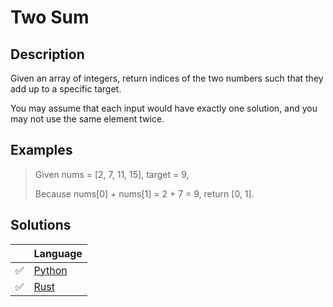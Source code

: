 # Two Sum

## Description

Given an array of integers, return indices of the two numbers such that they add up to a specific target.

You may assume that each input would have exactly one solution, and you may not use the same element twice.

## Examples

> Given nums = [2, 7, 11, 15], target = 9,
>
> Because nums[0] + nums[1] = 2 + 7 = 9,
> return [0, 1].

## Solutions

|     | Language |
| --- | -------- |
|  ✅ | [Python](https://github.com/andrewleverette/leetcode_problems/blob/master/two_sum/python/two_sum.py)|
|  ✅ | [Rust](https://github.com/andrewleverette/leetcode_problems/blob/master/two_sum/rust/src/lib.rs) |